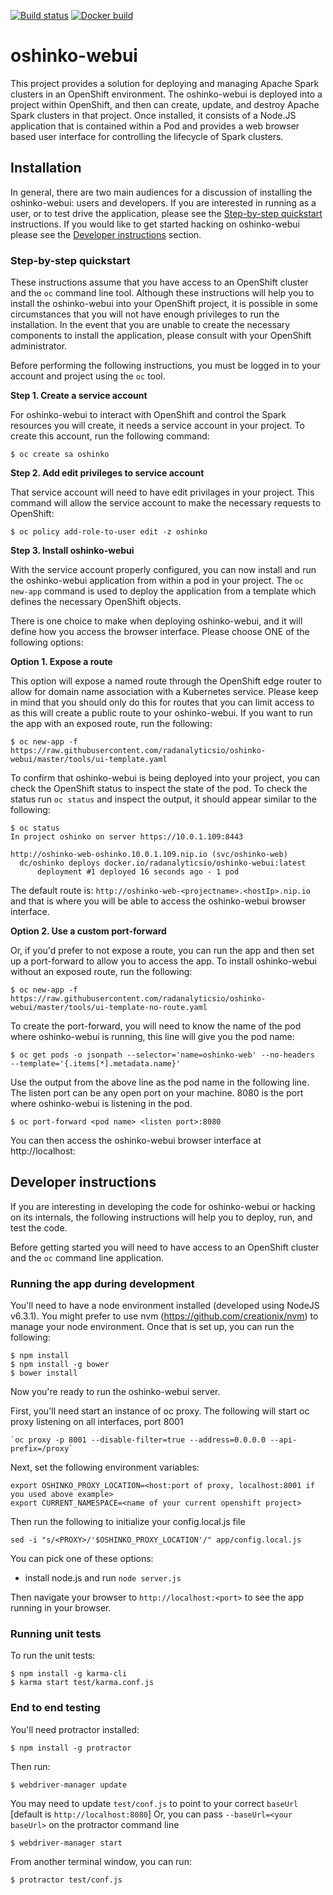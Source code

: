 [![Build status](https://travis-ci.org/radanalyticsio/oshinko-webui.svg?branch=master)](https://travis-ci.org/radanalyticsio/oshinko-webui)
[![Docker build](https://img.shields.io/docker/automated/radanalyticsio/oshinko-webui.svg)](https://hub.docker.com/r/radanalyticsio/oshinko-webui)

# oshinko-webui

This project provides a solution for deploying and managing Apache Spark
clusters in an OpenShift environment. The oshinko-webui is deployed into a
project within OpenShift, and then can create, update, and destroy Apache
Spark clusters in that project. Once installed, it consists of a Node.JS
application that is contained within a Pod and provides a web browser based
user interface for controlling the lifecycle of Spark clusters.

## Installation

In general, there are two main audiences for a discussion of installing the
oshinko-webui: users and developers. If you are interested in running as a
user, or to test drive the application, please see the
[Step-by-step quickstart](https://github.com/radanalyticsio/oshinko-webui#step-by-step-quickstart)
instructions. If you would like to get started hacking on oshinko-webui please
see the
[Developer instructions](https://github.com/radanalyticsio/oshinko-webui#running-the-app-during-development)
section.

### Step-by-step quickstart

These instructions assume that you have access to an OpenShift cluster and
the `oc` command line tool. Although these instructions will help you to
install the oshinko-webui into your OpenShift project, it is possible in
some circumstances that you will not have enough privileges to run the
installation. In the event that you are unable to create the necessary
components to install the application, please consult with your OpenShift
administrator.

Before performing the following instructions, you must be logged in to
your account and project using the `oc` tool.

**Step 1. Create a service account**

For oshinko-webui to interact with OpenShift and control the Spark resources
you will create, it needs a service account in your project. To create this
account, run the following command:

    $ oc create sa oshinko

**Step 2. Add edit privileges to service account**

That service account will need to have edit privilages in your project. This
command will allow the service account to make the necessary requests to
OpenShift:

    $ oc policy add-role-to-user edit -z oshinko

**Step 3. Install oshinko-webui**

With the service account properly configured, you can now install and run
the oshinko-webui application from within a pod in your project. The
`oc new-app` command is used to deploy the application from a template which
defines the necessary OpenShift objects.

There is one choice to make when deploying oshinko-webui, and it will define
how you access the browser interface. Please choose ONE of the following
options:

**Option 1. Expose a route**

This option will expose a named route through the OpenShift edge router to
allow for domain name association with a Kubernetes service. Please keep in
mind that you should only do this for routes that you can limit access to as
this will create a public route to your oshinko-webui. If you want to run the
app with an exposed route, run the following:

    $ oc new-app -f https://raw.githubusercontent.com/radanalyticsio/oshinko-webui/master/tools/ui-template.yaml

To confirm that oshinko-webui is being deployed into your project, you can
check the OpenShift status to inspect the state of the pod. To check
the status run `oc status` and inspect the output, it should appear similar
to the following:

    $ oc status
    In project oshinko on server https://10.0.1.109:8443

    http://oshinko-web-oshinko.10.0.1.109.nip.io (svc/oshinko-web)
      dc/oshinko deploys docker.io/radanalyticsio/oshinko-webui:latest
          deployment #1 deployed 16 seconds ago - 1 pod


The default route is:  `http://oshinko-web-<projectname>.<hostIp>.nip.io` and
that is where you will be able to access the oshinko-webui browser interface.

**Option 2. Use a custom port-forward**

Or, if you'd prefer to not expose a route, you can run the app and then set
up a port-forward to allow you to access the app. To install oshinko-webui
without an exposed route, run the following:

    $ oc new-app -f https://raw.githubusercontent.com/radanalyticsio/oshinko-webui/master/tools/ui-template-no-route.yaml

To create the port-forward, you will need to know the name of the pod where
oshinko-webui is running, this line will give you the pod name:

    $ oc get pods -o jsonpath --selector='name=oshinko-web' --no-headers  --template='{.items[*].metadata.name}'

Use the output from the above line as the pod name in the following line.
The listen port can be any open port on your machine. 8080 is the port
where oshinko-webui is listening in the pod.

    $ oc port-forward <pod name> <listen port>:8080

You can then access the oshinko-webui browser interface at
http://localhost:<listen port>

## Developer instructions

If you are interesting in developing the code for oshinko-webui or hacking on
its internals, the following instructions will help you to deploy, run, and
test the code.

Before getting started you will need to have access to an OpenShift cluster
and the `oc` command line application.

### Running the app during development

You'll need to have a node environment installed (developed using NodeJS v6.3.1).
You might prefer to use nvm (https://github.com/creationix/nvm)
to manage your node environment.
Once that is set up, you can run the following:

    $ npm install
    $ npm install -g bower
    $ bower install

Now you're ready to run the oshinko-webui server.

First, you'll need start an instance of oc proxy.
The following will start oc proxy listening on all interfaces, port 8001

    `oc proxy -p 8001 --disable-filter=true --address=0.0.0.0 --api-prefix=/proxy`
    
Next, set the following environment variables:

    export OSHINKO_PROXY_LOCATION=<host:port of proxy, localhost:8001 if you used above example>
    export CURRENT_NAMESPACE=<name of your current openshift project>

Then run the following to initialize your config.local.js file

    sed -i "s/<PROXY>/'$OSHINKO_PROXY_LOCATION'/" app/config.local.js

You can pick one of these options:

* install node.js and run `node server.js`

Then navigate your browser to `http://localhost:<port>` to see the app running in
your browser.


### Running unit tests
To run the unit tests:

    $ npm install -g karma-cli
    $ karma start test/karma.conf.js


### End to end testing
You'll need protractor installed:

    $ npm install -g protractor

<optional> Then run:

    $ webdriver-manager update

You may need to update `test/conf.js` to point to your correct `baseUrl` [default is `http://localhost:8080`] Or, you can pass `--baseUrl=<your baseUrl>` on the protractor command line

    $ webdriver-manager start

From another terminal window, you can run:

    $ protractor test/conf.js

